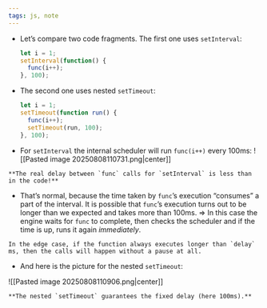 ```yaml
---
tags: js, note
---
```


- Let’s compare two code fragments. The first one uses `setInterval`:
	```js
	let i = 1;
	setInterval(function() {
	  func(i++);
	}, 100);
	```
- The second one uses nested `setTimeout`:
	```js
	let i = 1;
	setTimeout(function run() {
	  func(i++);
	  setTimeout(run, 100);
	}, 100);
	```

- For `setInterval` the internal scheduler will run `func(i++)` every 100ms:
![[Pasted image 20250808110731.png|center]]

```ad-note
**The real delay between `func` calls for `setInterval` is less than in the code!**
```

- That’s normal, because the time taken by `func`’s execution “consumes” a part of the interval. It is possible that `func`’s execution turns out to be longer than we expected and takes more than 100ms.
=> In this case the engine waits for `func` to complete, then checks the scheduler and if the time is up, runs it again _immediately_.

```ad-tip
In the edge case, if the function always executes longer than `delay` ms, then the calls will happen without a pause at all.
```

- And here is the picture for the nested `setTimeout`:

![[Pasted image 20250808110906.png|center]]

```ad-note
**The nested `setTimeout` guarantees the fixed delay (here 100ms).**
```

